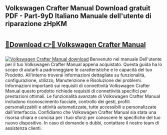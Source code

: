 ## Volkswagen Crafter Manual Download gratuit PDF - Part-9yD Italiano Manuale dell'utente di riparazione zHpKM

# <h2><a href="http://dffcqg.blite.top/?on=Volkswagen+Crafter+Manual">🔗Download 👉🔴 Volkswagen Crafter Manual</a></h2>

[![Volkswagen Crafter Manual download](https://i.imgur.com/lujVjoI.png)](http://dffcqg.blite.top/?on=Volkswagen+Crafter+Manual)
Benvenuto nel manuale Dell'utente per il tuo Volkswagen Crafter Manual appena acquistato. Questa guida ha lo scopo di aiutarti a padroneggiare le caratteristiche e le capacità del tuo Prodotto. All'interno troverai informazioni dettagliate su funzionalità, configurazione, utilizzo, Manutenzione e Risoluzione dei problemi. Informazioni importanti sui requisiti di connettività Volkswagen Crafter Manual questo prodotto richiede requisiti di connettività specifici per prestazioni ottimali. Le funzionalità avanzate di Volkswagen Crafter Manual includono riconoscimento facciale, controllo dei gesti, profili personalizzabili e attività automatizzate, tutte accessibili e personalizzate dall'interfaccia. Confidiamo che Volkswagen Crafter Manual sia stata una risorsa chiara e concisa per i tuoi sforzi per conoscere le specifiche del tuo nuovo dispositivo. In caso di domande o dubbi, contattare il nostro team di assistenza clienti.

